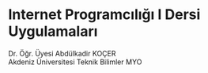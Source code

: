 # Internet Programcılığı I Dersi Uygulamaları

Dr. Öğr. Üyesi Abdülkadir KOÇER
<br>
Akdeniz Üniversitesi Teknik Bilimler MYO
